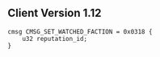 ## Client Version 1.12

```rust,ignore
cmsg CMSG_SET_WATCHED_FACTION = 0x0318 {
    u32 reputation_id;    
}

```
